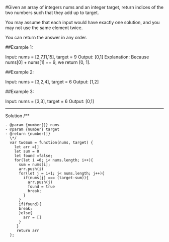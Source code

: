 #Given an array of integers nums and an integer target, return indices of the two numbers such that they add up to target.

You may assume that each input would have exactly one solution, and you may not use the same element twice.

You can return the answer in any order.

##Example 1:

Input: nums = [2,7,11,15], target = 9
Output: [0,1]
Explanation: Because nums[0] + nums[1] == 9, we return [0, 1].

##Example 2:

Input: nums = [3,2,4], target = 6
Output: [1,2]

##Example 3:

Input: nums = [3,3], target = 6
Output: [0,1]

---

Solution
/\*\*
```
- @param {number[]} nums
- @param {number} target
- @return {number[]}
  \*/
  var twoSum = function(nums, target) {
    let arr =[]
    let sum = 0
    let found =false;
    for(let i =0; i< nums.length; i++){
      sum = nums[i];
      arr.push(i)
      for(let j = i+1; j< nums.length; j++){
        if(nums[j] === (target-sum)){
          arr.push(j)
          found = true
          break;
        }
      }
      if(found){
      break;
      }else{
        arr = []
      }
     }
     return arr
  };
  ```
